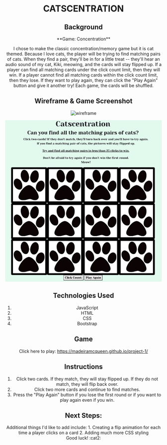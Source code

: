 # <div align="center"> CATSCENTRATION

## <div align="center"> Background
<div align="center"> **Game: Concentration**

I chose to make the classic concentration/memory game but it is cat themed. Because I love cats, the player will be trying to find matching pairs of cats. When they find a pair, they'll be in for a little treat -- they'll hear an audio sound of my cat, Kiki, meowing, and the cards will stay flipped up. If a player can find all matching cards under the click count limit, then they will win. If a player cannot find all matching cards within the click count limit, then they lose. If they want to play again, they can click the "Play Again" button and give it another try! Each game, the cards will be shuffled.

## <div align="center"> Wireframe & Game Screenshot
![wireframe](https://user-images.githubusercontent.com/16273320/195711751-6599be42-e809-497a-aeaf-10589a6c954a.jpg)

![](images/catscentration.png)

## <div align="center"> **Technologies Used** </div>
1. JavaScript
2. HTML
3. CSS
4. Bootstrap

## <div align="center"> Game
Click here to play: https://madeiramcqueen.github.io/project-1/

## <div align="center"> Instructions </div>
1. Click two cards. If they match, they will stay flipped up. If they do not match, they will flip back over.
2. Click two more cards and continue to find matches.
3. Press the "Play Again" button if you lose the first round or if you want to play again even if you win.

## <div align="center"> Next Steps: </div>
<div align="center"> Additional things I'd like to add include:
1. Creating a flip animation for each time a player clicks on a card
2. Adding much more CSS styling

<div align="center"> Good luck! :cat2: